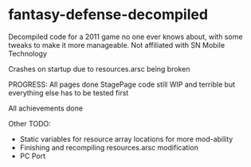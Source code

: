 # fantasy-defense-decompiled
 Decompiled code for a 2011 game no one ever knows about, with some tweaks to make it more manageable. Not affiliated with SN Mobile Technology

Crashes on startup due to resources.arsc being broken

PROGRESS:
All pages done
StagePage code still WIP and terrible but everything else has to be tested first

All achievements done

Other TODO:
- Static variables for resource array locations for more mod-ability
- Finishing and recompiling resources.arsc modification
- PC Port